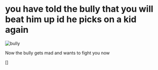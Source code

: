 # you have told the bully that you will beat him up id he picks on a kid again
![bully](https://scx1.b-cdn.net/csz/news/800/2016/disabledchil.jpg)

Now the bully gets mad and wants to fight you now

[]